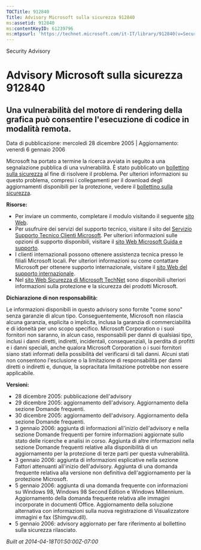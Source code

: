 ```yaml
---
TOCTitle: 912840
Title: Advisory Microsoft sulla sicurezza 912840
ms:assetid: 912840
ms:contentKeyID: 61239796
ms:mtpsurl: 'https://technet.microsoft.com/it-IT/library/912840(v=Security.10)'
---
```


Security Advisory

Advisory Microsoft sulla sicurezza 912840
=========================================

Una vulnerabilità del motore di rendering della grafica può consentire l'esecuzione di codice in modalità remota.
-----------------------------------------------------------------------------------------------------------------

Data di pubblicazione: mercoledì 28 dicembre 2005 | Aggiornamento: venerdì 6 gennaio 2006

Microsoft ha portato a termine la ricerca avviata in seguito a una segnalazione pubblica di una vulnerabilità. È stato pubblicato un [bollettino sulla sicurezza](http://technet.microsoft.com/security/bulletin/ms06-001) al fine di risolvere il problema. Per ulteriori informazioni su questo problema, compresi i collegamenti per il download degli aggiornamenti disponibili per la protezione, vedere il [bollettino sulla sicurezza](http://technet.microsoft.com/security/bulletin/ms06-001).

**Risorse:**

-   Per inviare un commento, completare il modulo visitando il seguente [sito Web](https://support.microsoft.com/common/survey.aspx?scid=sw;en;1257&amp;showpage=1&amp;ws=technet&amp;sd=tech).
-   Per usufruire dei servizi del supporto tecnico, visitare il sito del [Servizio Supporto Tecnico Clienti Microsoft](http://update.microsoft.com/microsoftupdate). Per ulteriori informazioni sulle opzioni di supporto disponibili, visitare il [sito Web Microsoft Guida e supporto](http://support.microsoft.com/).
-   I clienti internazionali possono ottenere assistenza tecnica presso le filiali Microsoft locali. Per ulteriori informazioni su come contattare Microsoft per ottenere supporto internazionale, visitare il [sito Web del supporto internazionale](http://www.microsoft.com/italy/smserver/default.mspx).
-   Nel [sito Web Sicurezza di Microsoft TechNet](http://www.microsoft.com/italy/technet/security/default.mspx) sono disponibili ulteriori informazioni sulla protezione e la sicurezza dei prodotti Microsoft.

**Dichiarazione di non responsabilità:**

Le informazioni disponibili in questo advisory sono fornite "come sono" senza garanzie di alcun tipo. Conseguentemente, Microsoft non rilascia alcuna garanzia, esplicita o implicita, inclusa la garanzia di commerciabilità e di idoneità per uno scopo specifico. Microsoft Corporation o i suoi fornitori non saranno, in alcun caso, responsabili per danni di qualsiasi tipo, inclusi i danni diretti, indiretti, incidentali, consequenziali, la perdita di profitti e i danni speciali, anche qualora Microsoft Corporation o i suoi fornitori siano stati informati della possibilità del verificarsi di tali danni. Alcuni stati non consentono l'esclusione o la limitazione di responsabilità per danni diretti o indiretti e, dunque, la sopracitata limitazione potrebbe non essere applicabile.

**Versioni:**

-   28 dicembre 2005: pubblicazione dell'advisory
-   29 dicembre 2005: aggiornamento dell'advisory. Aggiornamento della sezione Domande frequenti.
-   30 dicembre 2005: aggiornamento dell'advisory. Aggiornamento della sezione Domande frequenti.
-   3 gennaio 2006: aggiunta di informazioni all'inizio dell'advisory e nella sezione Domande frequenti per fornire informazioni aggiornate sullo stato delle ricerche e analisi in corso. Aggiunta di altre informazioni nella sezione Domande frequenti relative alla disponibilità di un aggiornamento per la protezione di terze parti per questa vulnerabilità.
-   3 gennaio 2006: aggiunta di informazioni esplicative nella sezione Fattori attenuanti all'inizio dell'advisory. Aggiunta di una domanda frequente relativa alla versione non definitiva dell'aggiornamento per la protezione Microsoft.
-   5 gennaio 2006: aggiunta di una domanda frequente con informazioni su Windows 98, Windows 98 Second Edition e Windows Millennium. Aggiornamento della domanda frequente relativa alle immagini incorporate in documenti Office. Aggiornamento della soluzione alternativa con informazioni sulla nuova registrazione di Visualizzatore immagini e fax (Shimgvw.dll).
-   5 gennaio 2006: advisory aggiornato per fare riferimento al bollettino sulla sicurezza rilasciato.

*Built at 2014-04-18T01:50:00Z-07:00*
